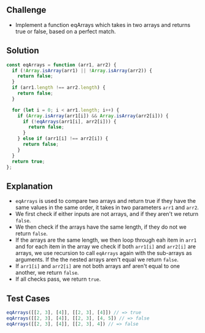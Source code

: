 ## Challenge

- Implement a function eqArrays which takes in two arrays and returns true or false, based on a perfect match.

## Solution

```javascript
const eqArrays = function (arr1, arr2) {
  if (!Array.isArray(arr1) || !Array.isArray(arr2)) {
    return false;
  }
  if (arr1.length !== arr2.length) {
    return false;
  }

  for (let i = 0; i < arr1.length; i++) {
    if (Array.isArray(arr1[i]) && Array.isArray(arr2[i])) {
      if (!eqArrays(arr1[i], arr2[i])) {
        return false;
      }
    } else if (arr1[i] !== arr2[i]) {
      return false;
    }
  }
  return true;
};
```

## Explanation

- `eqArrays` is used to compare two arrays and return true if they have the same values in the same order, it takes in two parameters `arr1` and `arr2`.
- We first check if either inputs are not arrays, and if they aren't we return `false`.
- We then check if the arrays have the same length, if they do not we return `false`.
- If the arrays are the same length, we then loop through eah item in `arr1` and for each item in the array we check if both `arr1[i]` and `arr2[i]` are arrays, we use recursion to call `eqArrays` again with the sub-arrays as arguments. If the the nested arrays aren't equal we return `false`.
- If `arr1[i]` and `arr2[i]` are not both arrays anf aren't equal to one another, we return `false`.
- If all checks pass, we return `true`.

## Test Cases

```javascript
eqArrays([[2, 3], [4]], [[2, 3], [4]]) // => true
eqArrays([[2, 3], [4]], [[2, 3], [4, 5]) // => false
eqArrays([[2, 3], [4]], [[2, 3], 4]) // => false
```
